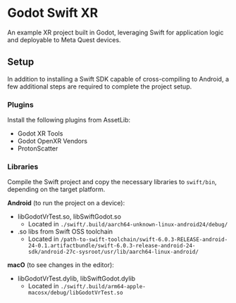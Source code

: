 # Godot Swift XR

An example XR project built in Godot, leveraging Swift for application logic and deployable to Meta Quest devices.

## Setup

In addition to installing a Swift SDK capable of cross-compiling to Android, a few additional steps are required to complete the project setup.

### Plugins

Install the following plugins from AssetLib:

- Godot XR Tools
- Godot OpenXR Vendors
- ProtonScatter

### Libraries

Compile the Swift project and copy the necessary libraries to `swift/bin`, depending on the target platform.

**Android** (to run the project on a device):

- libGodotVrTest.so, libSwiftGodot.so
  - Located in `./swift/.build/aarch64-unknown-linux-android24/debug/`
- .so libs from Swift OSS toolchain
  - Located in `/path-to-swift-toolchain/swift-6.0.3-RELEASE-android-24-0.1.artifactbundle/swift-6.0.3-release-android-24-sdk/android-27c-sysroot/usr/lib/aarch64-linux-android/`

**macO** (to see changes in the editor):

- libGodotVrTest.dylib, libSwiftGodot.dylib
  - Located in `./swift/.build/arm64-apple-macosx/debug/libGodotVrTest.so`
